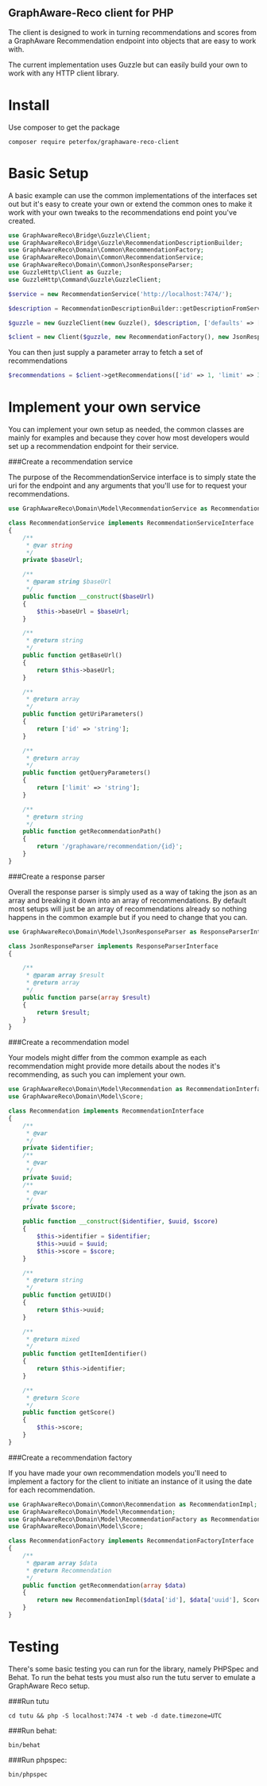 GraphAware-Reco client for PHP
------------------------------

The client is designed to work in turning recommendations and scores from a GraphAware Recommendation endpoint into objects
that are easy to work with.

The current implementation uses Guzzle but can easily build your own to work with any HTTP client library.

Install
=======

Use composer to get the package

```ssh
composer require peterfox/graphaware-reco-client
```

Basic Setup
===========

A basic example can use the common implementations of the interfaces set out but it's easy to create your own or extend the common
ones to make it work with your own tweaks to the recommendations end point you've created.

```php
use GraphAwareReco\Bridge\Guzzle\Client;
use GraphAwareReco\Bridge\Guzzle\RecommendationDescriptionBuilder;
use GraphAwareReco\Domain\Common\RecommendationFactory;
use GraphAwareReco\Domain\Common\RecommendationService;
use GraphAwareReco\Domain\Common\JsonResponseParser;
use GuzzleHttp\Client as Guzzle;
use GuzzleHttp\Command\Guzzle\GuzzleClient;

$service = new RecommendationService('http://localhost:7474/');

$description = RecommendationDescriptionBuilder::getDescriptionFromService($service);

$guzzle = new GuzzleClient(new Guzzle(), $description, ['defaults' => []]);

$client = new Client($guzzle, new RecommendationFactory(), new JsonResponseParser());
```

You can then just supply a parameter array to fetch a set of recommendations

```php
$recommendations = $client->getRecommendations(['id' => 1, 'limit' => 30]);
```

Implement your own service
==========================

You can implement your own setup as needed, the common classes are mainly for examples and because they cover how most
developers would set up a recommendation endpoint for their service.

###Create a recommendation service

The purpose of the RecommendationService interface is to simply state the uri for the endpoint and any arguments that
you'll use for to request your recommendations.

```php
use GraphAwareReco\Domain\Model\RecommendationService as RecommendationServiceInterface;

class RecommendationService implements RecommendationServiceInterface
{
    /**
     * @var string
     */
    private $baseUrl;

    /**
     * @param string $baseUrl
     */
    public function __construct($baseUrl)
    {
        $this->baseUrl = $baseUrl;
    }

    /**
     * @return string
     */
    public function getBaseUrl()
    {
        return $this->baseUrl;
    }

    /**
     * @return array
     */
    public function getUriParameters()
    {
        return ['id' => 'string'];
    }

    /**
     * @return array
     */
    public function getQueryParameters()
    {
        return ['limit' => 'string'];
    }

    /**
     * @return string
     */
    public function getRecommendationPath()
    {
        return '/graphaware/recommendation/{id}';
    }
}
```

###Create a response parser

Overall the response parser is simply used as a way of taking the json as an array and breaking it down into an array of recommendations.
By default most setups will just be an array of recommendations already so nothing happens in the common example but if
you need to change that you can.

```php
use GraphAwareReco\Domain\Model\JsonResponseParser as ResponseParserInterface;

class JsonResponseParser implements ResponseParserInterface
{

    /**
     * @param array $result
     * @return array
     */
    public function parse(array $result)
    {
        return $result;
    }
}
```

###Create a recommendation model

Your models might differ from the common example as each recommendation might provide more details about the nodes it's
recommending, as such you can implement your own.

```php
use GraphAwareReco\Domain\Model\Recommendation as RecommendationInterface;
use GraphAwareReco\Domain\Model\Score;

class Recommendation implements RecommendationInterface
{
    /**
     * @var
     */
    private $identifier;
    /**
     * @var
     */
    private $uuid;
    /**
     * @var
     */
    private $score;

    public function __construct($identifier, $uuid, $score)
    {
        $this->identifier = $identifier;
        $this->uuid = $uuid;
        $this->score = $score;
    }

    /**
     * @return string
     */
    public function getUUID()
    {
        return $this->uuid;
    }

    /**
     * @return mixed
     */
    public function getItemIdentifier()
    {
        return $this->identifier;
    }

    /**
     * @return Score
     */
    public function getScore()
    {
        $this->score;
    }
}
```

###Create a recommendation factory

If you have made your own recommendation models you'll need to implement a factory for the client to initiate an instance
of it using the date for each recommendation.

```php
use GraphAwareReco\Domain\Common\Recommendation as RecommendationImpl;
use GraphAwareReco\Domain\Model\Recommendation;
use GraphAwareReco\Domain\Model\RecommendationFactory as RecommendationFactoryInterface;
use GraphAwareReco\Domain\Model\Score;

class RecommendationFactory implements RecommendationFactoryInterface
{
    /**
     * @param array $data
     * @return Recommendation
     */
    public function getRecommendation(array $data)
    {
        return new RecommendationImpl($data['id'], $data['uuid'], Score::fromArray($data['score']));
    }
}
```

Testing
=======

There's some basic testing you can run for the library, namely PHPSpec and Behat. To run the behat tests you must also run
the tutu server to emulate a GraphAware Reco setup.

###Run tutu
```
cd tutu && php -S localhost:7474 -t web -d date.timezone=UTC
```

###Run behat:
```
bin/behat
```

###Run phpspec:
```
bin/phpspec
```

[Peter Fox]:http://www.peterfox.me